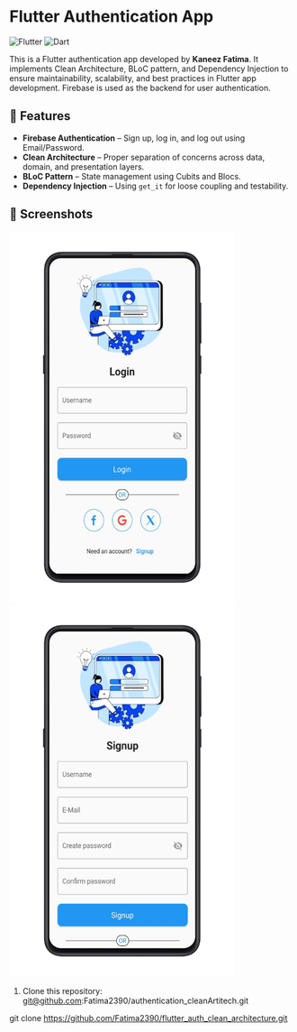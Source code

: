 
# Flutter Authentication App

![Flutter](https://img.shields.io/badge/Flutter-3.16.5-blue.svg)
![Dart](https://img.shields.io/badge/Dart-3.2.3-orange.svg)

This is a Flutter authentication app developed by **Kaneez Fatima**. It implements Clean Architecture, BLoC pattern, and Dependency Injection to ensure maintainability, scalability, and best practices in Flutter app development. Firebase is used as the backend for user authentication.

## 🚀 Features

- **Firebase Authentication** – Sign up, log in, and log out using Email/Password.
- **Clean Architecture** – Proper separation of concerns across data, domain, and presentation layers.
- **BLoC Pattern** – State management using Cubits and Blocs.
- **Dependency Injection** – Using `get_it` for loose coupling and testability.

## 📱 Screenshots

<p float="left">
  <img src="https://github.com/Fatima2390/authentication_cleanArtitech/blob/master/assets/flutter_authentication_screenshot.jpg" width="400"/> 
  <img src="https://github.com/Fatima2390/authentication_cleanArtitech/blob/master/assets/flutter_authentication_screenshot2.jpg" width="400"/>
</p>

1. Clone this repository:
git@github.com:Fatima2390/authentication_cleanArtitech.git

git clone https://github.com/Fatima2390/flutter_auth_clean_architecture.git
